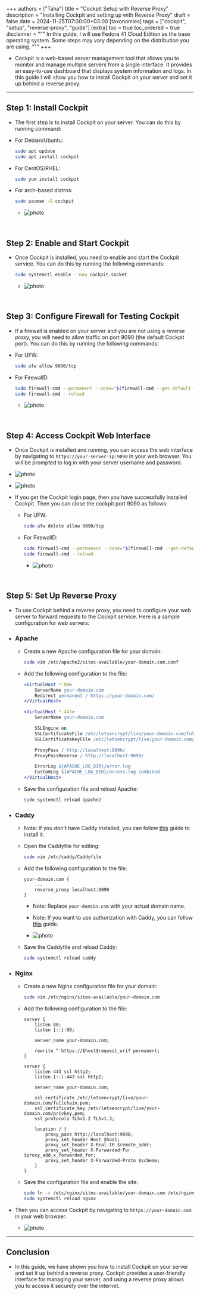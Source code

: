+++
authors = ["Taha"]
title = "Cockpit Setup with Reverse Proxy"
description = "Installing Cockpit and setting up with Reverse Proxy"
draft = false
date = 2024-11-25T07:00:00+03:00
[taxonomies]
tags = ["cockpit", "setup", "reverse-proxy", "guide"]
[extra]
toc = true
toc_ordered = true
disclaimer = """
In this guide, I will use Fedora 41 Cloud Edition as the base operating system.
Some steps may vary depending on the distribution you are using.
"""
+++

- Cockpit is a web-based server management tool that allows you to monitor and
manage multiple servers from a single interface. It provides an easy-to-use
dashboard that displays system information and logs. In this guide I will show
you how to install Cockpit on your server and set it up behind a reverse proxy.

---

## Step 1: Install Cockpit

- The first step is to install Cockpit on your server. You can do this by running
command:

- For Debian/Ubuntu:

  ```bash
  sudo apt update
  sudo apt install cockpit
  ```

- For CentOS/RHEL:

  ```bash
  sudo yum install cockpit
  ```

- For arch-based distros:

  ```bash
  sudo pacman -S cockpit
  ```

  - ![photo](/assets/Pasted%20image%2020241125111147.png)

<br>

## Step 2: Enable and Start Cockpit

- Once Cockpit is installed, you need to enable and start the Cockpit service.
You can do this by running the following commands:

  ```bash
  sudo systemctl enable --now cockpit.socket
  ```

  - ![photo](/assets/Pasted%20image%2020241125111508.png)

<br>

## Step 3: Configure Firewall for Testing Cockpit

- If a firewall is enabled on your server and you are not using a reverse proxy,
you will need to allow traffic on port 9090 (the default Cockpit port). You can
do this by running the following commands:

- For UFW:

  ```bash
  sudo ufw allow 9090/tcp
  ```

- For FirewallD:

  ```bash
  sudo firewall-cmd --permanent --zone="$(firewall-cmd --get-default-zone)" --add-service=cockpit
  sudo firewall-cmd --reload
  ```

  - ![photo](/assets/Pasted%20image%2020241125113523.png)

<br>

## Step 4: Access Cockpit Web Interface

- Once Cockpit is installed and running, you can access the web interface by
navigating to `https://your-server-ip:9090` in your web browser. You will be
prompted to log in with your server username and password.

- ![photo](/assets/Pasted%20image%2020241125114321.png)
- ![photo](/assets/Pasted%20image%2020241125120646.png)

- If you get the Cockpit login page, then you have successfully installed Cockpit.
Then you can close the cockpit port 9090 as follows:

  - For UFW:

    ```bash
    sudo ufw delete allow 9090/tcp
    ```

  - For FirewallD:

    ```bash
    sudo firewall-cmd --permanent --zone="$(firewall-cmd --get-default-zone)" --remove-service=cockpit
    sudo firewall-cmd --reload
    ```

    - ![photo](/assets/Pasted%20image%2020241125151228.png)

<br>

## Step 5: Set Up Reverse Proxy

- To use Cockpit behind a reverse proxy, you need to configure your web server
to forward requests to the Cockpit service. Here is a sample configuration for
web servers:

- ### Apache

  - Create a new Apache configuration file for your domain:
  
    ```bash
    sudo vim /etc/apache2/sites-available/your-domain.com.conf
    ```

  - Add the following configuration to the file:

    ```apache
    <VirtualHost *:80>
        ServerName your-domain.com
        Redirect permanent / https://your-domain.com/
    </VirtualHost>

    <VirtualHost *:443>
        ServerName your-domain.com

        SSLEngine on
        SSLCertificateFile /etc/letsencrypt/live/your-domain.com/fullchain.pem
        SSLCertificateKeyFile /etc/letsencrypt/live/your-domain.com/privkey.pem

        ProxyPass / http://localhost:9090/
        ProxyPassReverse / http://localhost:9090/

        ErrorLog ${APACHE_LOG_DIR}/error.log
        CustomLog ${APACHE_LOG_DIR}/access.log combined
    </VirtualHost>
    ```

  - Save the configuration file and reload Apache:

    ```bash
    sudo systemctl reload apache2
    ```

- ### Caddy

  - Note: If you don't have Caddy installed, you can follow [this](/post/caddyserver_setup)
  guide to install it.

  - Open the Caddyfile for editing:

    ```bash
    sudo vim /etc/caddy/Caddyfile
    ```

  - Add the following configuration to the file:

    ```caddy
    your-domain.com {
        ...
        reverse_proxy localhost:9090
    }
    ```

    - Note: Replace `your-domain.com` with your actual domain name.
    - Note: If you want to use authorization with Caddy, you can follow [this](/post/caddyserver_auth_setup)
    guide.

    - ![photo](/assets/Pasted%20image%2020241125122256.png)

  - Save the Caddyfile and reload Caddy:

    ```bash
    sudo systemctl reload caddy
    ```

- ### Nginx

  - Create a new Nginx configuration file for your domain:

    ```bash
    sudo vim /etc/nginx/sites-available/your-domain.com
    ```

  - Add the following configuration to the file:

    ```nginx
    server {
        listen 80;
        listen [::]:80;

        server_name your-domain.com;

        rewrite ^ https://$host$request_uri? permanent;
    }

    server {
        listen 443 ssl http2;
        listen [::]:443 ssl http2;

        server_name your-domain.com;

        ssl_certificate /etc/letsencrypt/live/your-domain.com/fullchain.pem;
        ssl_certificate_key /etc/letsencrypt/live/your-domain.com/privkey.pem;
        ssl_protocols TLSv1.2 TLSv1.3;

        location / {
            proxy_pass http://localhost:9090;
            proxy_set_header Host $host;
            proxy_set_header X-Real-IP $remote_addr;
            proxy_set_header X-Forwarded-For $proxy_add_x_forwarded_for;
            proxy_set_header X-Forwarded-Proto $scheme;
        }
    }
    ```

  - Save the configuration file and enable the site:

    ```bash
    sudo ln -s /etc/nginx/sites-available/your-domain.com /etc/nginx/sites-enabled/
    sudo systemctl reload nginx
    ```

- Then you can access Cockpit by navigating to `https://your-domain.com` in your
web browser.

  - ![photo](/assets/Pasted%20image%2020241125123935.png)

---

## Conclusion

- In this guide, we have shown you how to install Cockpit on your server and set
it up behind a reverse proxy. Cockpit provides a user-friendly interface for
managing your server, and using a reverse proxy allows you to access it securely
over the internet.
